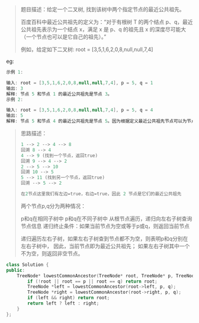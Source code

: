 > 题目描述：给定一个二叉树, 找到该树中两个指定节点的最近公共祖先。
>
> 百度百科中最近公共祖先的定义为：“对于有根树 T 的两个结点 p、q，最近公共祖先表示为一个结点 x，满足 x 是 p、q 的祖先且 x 的深度尽可能大（一个节点也可以是它自己的祖先）。”
>
> 例如，给定如下二叉树:  root = [3,5,1,6,2,0,8,null,null,7,4]
>

eg:

```java
示例 1:

输入: root = [3,5,1,6,2,0,8,null,null,7,4], p = 5, q = 1
输出: 3
解释: 节点 5 和节点 1 的最近公共祖先是节点 3。
示例 2:

输入: root = [3,5,1,6,2,0,8,null,null,7,4], p = 5, q = 4
输出: 5
解释: 节点 5 和节点 4 的最近公共祖先是节点 5。因为根据定义最近公共祖先节点可以为节点本身。
```

> 思路描述：
>
> ```c++
> 1 --> 2 --> 4 --> 8
> 回溯 8 --> 4
> 4 --> 9 (找到一个节点，返回true)
> 回溯 9 --> 4 --> 2
> 2 --> 5 --> 10
> 回溯 10 --> 5
> 5 --> 11 (找到另一个节点，返回true)
> 回溯 --> 5 --> 2
> 
> 在2节点这里我们有左边=true，右边=true，因此 2 节点是它们的最近公共祖先
> ```
>
> 两个节点p,q分为两种情况：
>
> p和q在相同子树中
> 	  p和q在不同子树中
> 从根节点遍历，递归向左右子树查询节点信息
> 递归终止条件：如果当前节点为空或等于p或q，则返回当前节点
>
> 递归遍历左右子树，如果左右子树查到节点都不为空，则表明p和q分别在左右子树中，	  因此，当前节点即为最近公共祖先；
> 	  如果左右子树其中一个不为空，则返回非空节点。

```C++
class Solution {
public:
    TreeNode* lowestCommonAncestor(TreeNode* root, TreeNode* p, TreeNode* q) {
        if (!root || root == p || root == q) return root;
        TreeNode *left = lowestCommonAncestor(root->left, p, q);
        TreeNode *right = lowestCommonAncestor(root->right, p, q);
        if (left && right) return root;
        return left ? left : right;
    }
};
```



